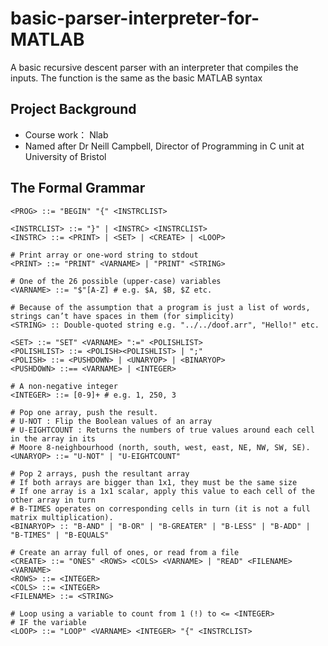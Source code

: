 # basic-parser-interpreter-for-MATLAB
A basic recursive descent parser with an interpreter that compiles the inputs. The function is the same as the basic MATLAB syntax


## Project Background
- Course work： Nlab
- Named after Dr Neill Campbell, Director of Programming in C unit at University of Bristol

## The Formal Grammar

```
<PROG> ::= "BEGIN" "{" <INSTRCLIST>

<INSTRCLIST> ::= "}" | <INSTRC> <INSTRCLIST>
<INSTRC> ::= <PRINT> | <SET> | <CREATE> | <LOOP>

# Print array or one-word string to stdout
<PRINT> ::= "PRINT" <VARNAME> | "PRINT" <STRING>

# One of the 26 possible (upper-case) variables
<VARNAME> ::= "$"[A-Z] # e.g. $A, $B, $Z etc.

# Because of the assumption that a program is just a list of words,
strings can’t have spaces in them (for simplicity)
<STRING> :: Double-quoted string e.g. "../../doof.arr", "Hello!" etc.

<SET> ::= "SET" <VARNAME> ":=" <POLISHLIST>
<POLISHLIST> ::= <POLISH><POLISHLIST> | ";"
<POLISH> ::= <PUSHDOWN> | <UNARYOP> | <BINARYOP>
<PUSHDOWN> ::== <VARNAME> | <INTEGER>

# A non-negative integer
<INTEGER> ::= [0-9]+ # e.g. 1, 250, 3

# Pop one array, push the result.
# U-NOT : Flip the Boolean values of an array
# U-EIGHTCOUNT : Returns the numbers of true values around each cell in the array in its
# Moore 8-neighbourhood (north, south, west, east, NE, NW, SW, SE).
<UNARYOP> ::= "U-NOT" | "U-EIGHTCOUNT"

# Pop 2 arrays, push the resultant array
# If both arrays are bigger than 1x1, they must be the same size
# If one array is a 1x1 scalar, apply this value to each cell of the other array in turn
# B-TIMES operates on corresponding cells in turn (it is not a full matrix multiplication).
<BINARYOP> :: "B-AND" | "B-OR" | "B-GREATER" | "B-LESS" | "B-ADD" | "B-TIMES" | "B-EQUALS"

# Create an array full of ones, or read from a file
<CREATE> ::= "ONES" <ROWS> <COLS> <VARNAME> | "READ" <FILENAME> <VARNAME>
<ROWS> ::= <INTEGER>
<COLS> ::= <INTEGER>
<FILENAME> ::= <STRING>

# Loop using a variable to count from 1 (!) to <= <INTEGER>
# IF the variable
<LOOP> ::= "LOOP" <VARNAME> <INTEGER> "{" <INSTRCLIST>
```
